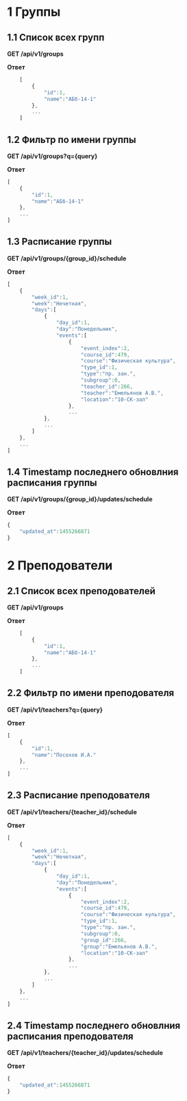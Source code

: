# 1 Группы
## 1.1 Список всех групп

**GET /api/v1/groups**

**Ответ**

```javascript
    [
        {
            "id":1,
            "name":"АБб-14-1"
        },
        ...
    ]
```

## 1.2 Фильтр по имени группы

**GET /api/v1/groups?q={query}**

**Ответ**

```javascript
[
    {
        "id":1,
        "name":"АБб-14-1"
    },
    ...
]
```

## 1.3 Расписание группы

**GET /api/v1/groups/{group_id}/schedule**

**Ответ**

```javascript
[
    {
        "week_id":1,
        "week":"Нечетная",
        "days":[
            {
                "day_id":1,
                "day":"Понедельник",
                "events":[
                    {
                        "event_index":2,
                        "course_id":479,
                        "course":"Физическая культура",
                        "type_id":1,
                        "type":"пр. зан.",
                        "subgroup":0,
                        "teacher_id":266,
                        "teacher":"Емельянов А.В.",
                        "location":"10-СК-зал"
                    },
                    ...
            },
            ...
        ]
    },
    ...
]
```

## 1.4 Timestamp последнего обновлния расписания группы

**GET /api/v1/groups/{group_id}/updates/schedule**

**Ответ**

```javascript
{
    "updated_at":1455266871
}
```

# 2 Преподователи
## 2.1 Список всех преподователей

**GET /api/v1/groups**

**Ответ**

```javascript
    [
        {
            "id":1,
            "name":"АБб-14-1"
        },
        ...
    ]
```

## 2.2 Фильтр по имени преподователя

**GET /api/v1/teachers?q={query}**

**Ответ**

```javascript
[
    {
        "id":1,
        "name":"Посохов И.А."
    },
    ...
]
```

## 2.3 Расписание преподователя

**GET /api/v1/teachers/{teacher_id}/schedule**

**Ответ**

```javascript
[
    {
        "week_id":1,
        "week":"Нечетная",
        "days":[
            {
                "day_id":1,
                "day":"Понедельник",
                "events":[
                    {
                        "event_index":2,
                        "course_id":479,
                        "course":"Физическая культура",
                        "type_id":1,
                        "type":"пр. зан.",
                        "subgroup":0,
                        "group_id":266,
                        "group":"Емельянов А.В.",
                        "location":"10-СК-зал"
                    },
                    ...
            },
            ...
        ]
    },
    ...
]
```

## 2.4 Timestamp последнего обновлния расписания преподователя

**GET /api/v1/teachers/{teacher_id}/updates/schedule**

**Ответ**

```javascript
{
    "updated_at":1455266871
}
```